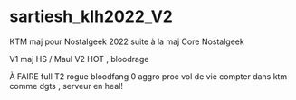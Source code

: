 # sartiesh_klh2022_V2

KTM maj pour Nostalgeek 2022 suite à la maj Core Nostalgeek

V1 maj HS / Maul
V2 HOT , bloodrage

À FAIRE
full T2 rogue bloodfang 0 aggro
proc vol de vie compter dans ktm comme dgts , serveur en heal!
